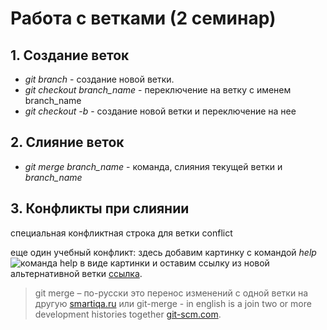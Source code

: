 # Работа с ветками (2 семинар)

## 1. Создание веток

* *git branch* - создание новой ветки.
* *git checkout branch_name* - переключение на ветку с именем branch_name 
* *git checkout -b* - создание новой ветки и переключение на нее

## 2. Слияние веток

* *git merge branch_name* - команда, слияния 
текущей ветки и *branch_name*

## 3. Конфликты при слиянии

специальная конфликтная строка для ветки conflict

еще один учебный конфликт: здесь добавим картинку с командой *help* ![команда help в виде картинки](help_command.jpg) и оставим ссылку из новой альтернативной ветки [ссылка](https://git-scm.com/docs/git).

> git merge – по-русски это перенос изменений с одной ветки на другую [smartiqa.ru](https://smartiqa.ru/courses/git/lesson-5) или
> git-merge - in english is a join two or more development histories together [git-scm.com](https://git-scm.com/docs/git-merge).